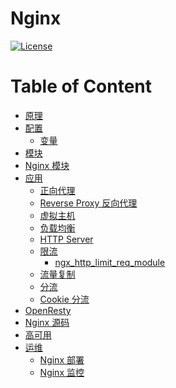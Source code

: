 # Nginx

[![License](https://img.shields.io/badge/license-Apache%202-4EB1BA.svg)](https://www.apache.org/licenses/LICENSE-2.0.html)

Table of Content
=================

   * [<a href="NginxTheories/README.md">原理</a>](#原理)
   * [<a href="NginxConfigs/README.md">配置</a>](#配置)
      * [<a href="NginxConfigs/Variables/README.md">变量</a>](#变量)
   * [<a href="NginxModules/Variables/README.md">模块</a>](#模块)
   * [<a href="Modules/README.md">Nginx 模块</a>](#nginx-模块)
   * [应用](#应用)
      * [<a href="NginxUtils/ForwordProxy/README.md">正向代理</a>](#正向代理)
      * [<a href="NginxUtils/ReverseProxy/README.md">Reverse Proxy 反向代理</a>](#reverse-proxy-反向代理)
      * [<a href="NginxUtils/VirtualHost/README.md">虚拟主机</a>](#虚拟主机)
      * [<a href="NginxUtils/LoadBalancer/README.md">负载均衡</a>](#负载均衡)
      * [<a href="NginxUtils/HTTPServer/README.md">HTTP Server</a>](#http-server)
      * [<a href="NginxUtils/TrafficLimit/README.md">限流</a>](#限流)
         * [<a href="NginxUtils/TrafficLimit/ngx_http_limit_req_module.md">ngx_http_limit_req_module</a>](#ngx_http_limit_req_module)
      * [<a href="NginxUtils/TrafficReplication/README.md">流量复制</a>](#流量复制)
      * [分流](#分流)
      * [<a href="NginxUtils/TrafficBypass/CookieBypass.md">Cookie 分流</a>](#cookie-分流)
   * [<a href="OpenResty/README.md">OpenResty</a>](#openresty)
   * [<a href="SourceCode/README.md">Nginx 源码</a>](#nginx-源码)
   * [<a href="NginxHA/README.md">高可用</a>](#高可用)
   * [<a href="NginxOps/README.md">运维</a>](#运维)
      * [Nginx 部署](#nginx-部署)
      * [Nginx 监控](#nginx-监控)

